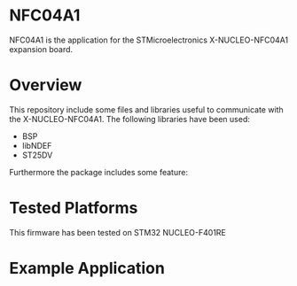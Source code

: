 # NFC04A1
NFC04A1 is the application for the STMicroelectronics X-NUCLEO-NFC04A1 expansion board.
# Overview
This repository include some files and libraries useful to communicate with the X-NUCLEO-NFC04A1.
The following libraries have been used:

- BSP
- libNDEF
- ST25DV

Furthermore the package includes some feature:


  
# Tested Platforms
This firmware has been tested on STM32 NUCLEO-F401RE
# Example Application
